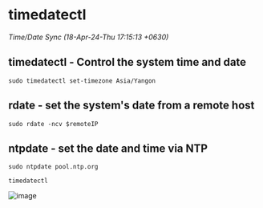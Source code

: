 # timedatectl

*Time/Date Sync (18-Apr-24-Thu 17:15:13 +0630)*

## timedatectl - Control the system time and date

```
sudo timedatectl set-timezone Asia/Yangon
```

## rdate - set the system's date from a remote host

```
sudo rdate -ncv $remoteIP
```

## ntpdate - set the date and time via NTP

```
sudo ntpdate pool.ntp.org
```

```
timedatectl
```

![image](https://github.com/r1skkam/timedatectl/assets/58542375/382890ea-0f3d-4c35-81fa-863c8efb1322)

